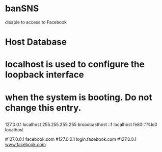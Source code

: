 banSNS
======

disable to access to Facebook

##
# Host Database
#
# localhost is used to configure the loopback interface
# when the system is booting.  Do not change this entry.
##
127.0.0.1                  localhost
255.255.255.255	broadcasthost
::1                            localhost 
fe80::1%lo0	        localhost

#127.0.0.1 facebook.com
#127.0.0.1 login.facebook.com
#127.0.0.1 www.facebook.com

